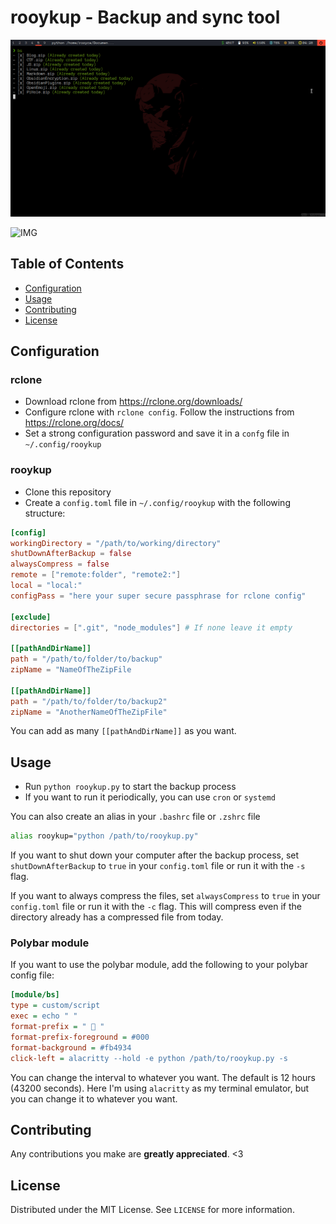 # rooykup - Backup and sync tool

![EXAMPLE](rooykup_example.gif)

![IMG](https://img.shields.io/badge/Version-0.0.1-blue)

## Table of Contents

- [Configuration](#configuration)
- [Usage](#usage)
- [Contributing](#contributing)
- [License](#license)

## Configuration

### rclone

- Download rclone from https://rclone.org/downloads/
- Configure rclone with `rclone config`. Follow the instructions from https://rclone.org/docs/
- Set a strong configuration password and save it in a `confg` file in `~/.config/rooykup`

### rooykup

- Clone this repository
- Create a `config.toml` file in `~/.config/rooykup` with the following structure:

```toml
[config]
workingDirectory = "/path/to/working/directory"
shutDownAfterBackup = false
alwaysCompress = false
remote = ["remote:folder", "remote2:"]
local = "local:"
configPass = "here your super secure passphrase for rclone config" 

[exclude]
directories = [".git", "node_modules"] # If none leave it empty 

[[pathAndDirName]]
path = "/path/to/folder/to/backup"
zipName = "NameOfTheZipFile

[[pathAndDirName]]
path = "/path/to/folder/to/backup2"
zipName = "AnotherNameOfTheZipFile"
```

You can add as many `[[pathAndDirName]]` as you want.

## Usage

- Run `python rooykup.py` to start the backup process
- If you want to run it periodically, you can use `cron` or `systemd`

You can also create an alias in your `.bashrc` file or `.zshrc` file

```bash
alias rooykup="python /path/to/rooykup.py"
```

If you want to shut down your computer after the backup process, set `shutDownAfterBackup` to `true` in your `config.toml` file or run it with the `-s` flag.

If you want to always compress the files, set `alwaysCompress` to `true` in your `config.toml` file or run it with the `-c` flag. This will compress even if the directory already has a compressed file from today.

### Polybar module

If you want to use the polybar module, add the following to your polybar config file:

```ini
[module/bs]
type = custom/script
exec = echo " "
format-prefix = "  "
format-prefix-foreground = #000
format-background = #fb4934
click-left = alacritty --hold -e python /path/to/rooykup.py -s
```

You can change the interval to whatever you want. The default is 12 hours (43200 seconds). Here I'm using `alacritty` as my terminal emulator, but you can change it to whatever you want.

## Contributing

Any contributions you make are **greatly appreciated**. <3

## License

Distributed under the MIT License. See `LICENSE` for more information.
